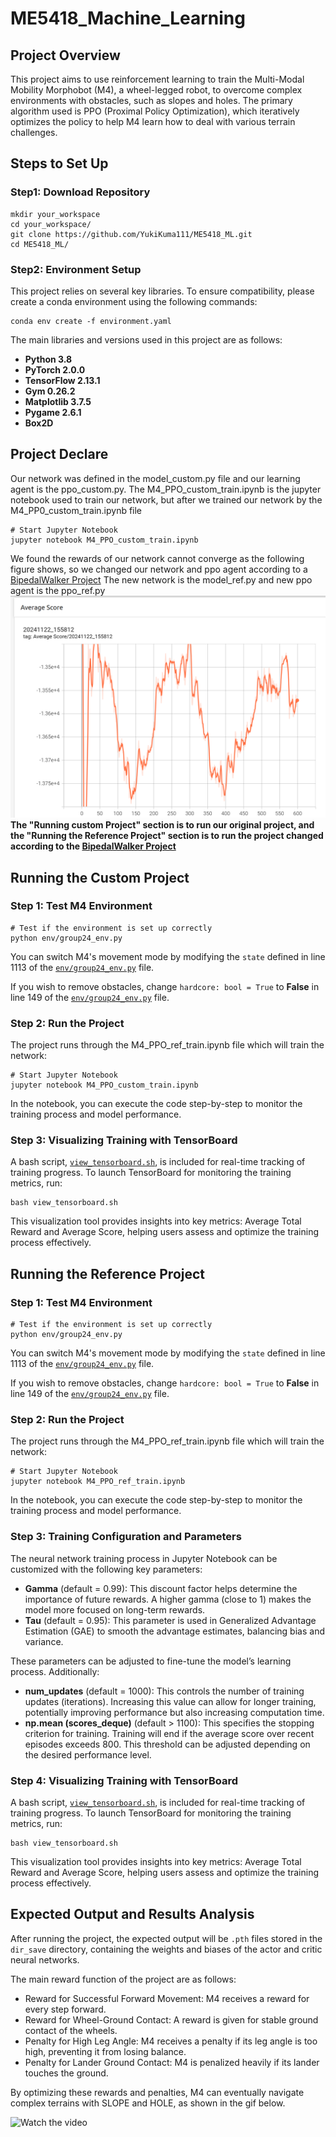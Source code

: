 # ME5418_Machine_Learning

## Project Overview

This project aims to use reinforcement learning to train the Multi-Modal Mobility Morphobot (M4), a wheel-legged robot, to overcome complex environments with obstacles, such as slopes and holes. The primary algorithm used is PPO (Proximal Policy Optimization), which iteratively optimizes the policy to help M4 learn how to deal with various terrain challenges.

## Steps to Set Up

### Step1: Download Repository

```
mkdir your_workspace
cd your_workspace/
git clone https://github.com/YukiKuma111/ME5418_ML.git
cd ME5418_ML/
```

### Step2: Environment Setup

This project relies on several key libraries. To ensure compatibility, please create a conda environment using the following commands:

```
conda env create -f environment.yaml
```

The main libraries and versions used in this project are as follows:

- __Python 3.8__
- __PyTorch 2.0.0__
- __TensorFlow 2.13.1__
- __Gym 0.26.2__
- __Matplotlib 3.7.5__
- __Pygame 2.6.1__
- __Box2D__

## Project Declare
Our network was defined in the model_custom.py file and our learning agent is the ppo_custom.py. 
The M4_PPO_custom_train.ipynb is the jupyter notebook used to train our network, but after we trained our network by the M4_PP0_custom_train.ipynb file
```
# Start Jupyter Notebook
jupyter notebook M4_PPO_custom_train.ipynb
```
We found the rewards of our network cannot converge as the following figure shows, so we changed our network and ppo agent according to a [BipedalWalker Project](https://github.com/Rafael1s/Deep-Reinforcement-Learning-Algorithms/tree/master/BipedalWalker-PPO-VectorizedEnv) 
The new network is the model_ref.py and new ppo agent is the ppo_ref.py
![rewards changes of our network](./dir_save/custom_training_result/Average%20Score_20241122_155812.png)
__The "Running custom Project" section is to run our original project, 
and the "Running the Reference Project" section is to run the project changed 
according to the [BipedalWalker Project](https://github.com/Rafael1s/Deep-Reinforcement-Learning-Algorithms/tree/master/BipedalWalker-PPO-VectorizedEnv)__ 


## Running the Custom Project
### Step 1: Test M4 Environment

```
# Test if the environment is set up correctly
python env/group24_env.py
```

You can switch M4's movement mode by modifying the `state` defined in line 1113 of the [`env/group24_env.py`](./env/group24_env.py) file.

If you wish to remove obstacles, change `hardcore: bool = True` to __False__ in line 149 of the [`env/group24_env.py`](./env/group24_env.py) file.

### Step 2: Run the Project

The project runs through the M4_PPO_ref_train.ipynb file which will train the network:

```
# Start Jupyter Notebook
jupyter notebook M4_PPO_custom_train.ipynb
```

In the notebook, you can execute the code step-by-step to monitor the training process and model performance.

### Step 3: Visualizing Training with TensorBoard

A bash script, [`view_tensorboard.sh`](./view_tensorboard.sh), is included for real-time tracking of training progress. To launch TensorBoard for monitoring the training metrics, run:

```
bash view_tensorboard.sh
```

This visualization tool provides insights into key metrics: Average Total Reward and Average Score, helping users assess and optimize the training process effectively.

## Running the Reference Project

### Step 1: Test M4 Environment

```
# Test if the environment is set up correctly
python env/group24_env.py
```

You can switch M4's movement mode by modifying the `state` defined in line 1113 of the [`env/group24_env.py`](./env/group24_env.py) file.

If you wish to remove obstacles, change `hardcore: bool = True` to __False__ in line 149 of the [`env/group24_env.py`](./env/group24_env.py) file.

### Step 2: Run the Project

The project runs through the M4_PPO_ref_train.ipynb file which will train the network:

```
# Start Jupyter Notebook
jupyter notebook M4_PPO_ref_train.ipynb
```

In the notebook, you can execute the code step-by-step to monitor the training process and model performance.

### Step 3: Training Configuration and Parameters

The neural network training process in Jupyter Notebook can be customized with the following key parameters:

- __Gamma__ (default = 0.99): This discount factor helps determine the importance of future rewards. A higher gamma (close to 1) makes the model more focused on long-term rewards.
- __Tau__ (default = 0.95): This parameter is used in Generalized Advantage Estimation (GAE) to smooth the advantage estimates, balancing bias and variance.

These parameters can be adjusted to fine-tune the model’s learning process. Additionally:

- __num_updates__ (default = 1000): This controls the number of training updates (iterations). Increasing this value can allow for longer training, potentially improving performance but also increasing computation time.
- __np.mean (scores_deque)__ (default > 1100): This specifies the stopping criterion for training. Training will end if the average score over recent episodes exceeds 800. This threshold can be adjusted depending on the desired performance level.

### Step 4: Visualizing Training with TensorBoard

A bash script, [`view_tensorboard.sh`](./view_tensorboard.sh), is included for real-time tracking of training progress. To launch TensorBoard for monitoring the training metrics, run:

```
bash view_tensorboard.sh
```

This visualization tool provides insights into key metrics: Average Total Reward and Average Score, helping users assess and optimize the training process effectively.

## Expected Output and Results Analysis

After running the project, the expected output will be `.pth` files stored in the `dir_save` directory, containing the weights and biases of the actor and critic neural networks.

The main reward function of the project are as follows:

- Reward for Successful Forward Movement: M4 receives a reward for every step forward.
- Reward for Wheel-Ground Contact: A reward is given for stable ground contact of the wheels.
- Penalty for High Leg Angle: M4 receives a penalty if its leg angle is too high, preventing it from losing balance.
- Penalty for Lander Ground Contact: M4 is penalized heavily if its lander touches the ground.

By optimizing these rewards and penalties, M4 can eventually navigate complex terrains with SLOPE and HOLE, as shown in the gif below.


![Watch the video](./M4_PPO_vis.gif)